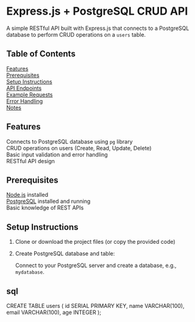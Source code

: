 # Express.js + PostgreSQL CRUD API

A simple RESTful API built with Express.js that connects to a PostgreSQL database to perform CRUD operations on a `users` table.

## Table of Contents

[Features](#features)  
[Prerequisites](#prerequisites)  
[Setup Instructions](#setup-instructions)  
[API Endpoints](#api-endpoints)  
[Example Requests](#example-requests)  
[Error Handling](#error-handling)  
[Notes](#notes)

## Features

Connects to PostgreSQL database using `pg` library  
CRUD operations on users (Create, Read, Update, Delete)  
Basic input validation and error handling  
RESTful API design

## Prerequisites

[Node.js](https://nodejs.org/) installed  
[PostgreSQL](https://www.postgresql.org/) installed and running  
Basic knowledge of REST APIs

## Setup Instructions

1. Clone or download the project files (or copy the provided code) 

2. Create PostgreSQL database and table:

   Connect to your PostgreSQL server and create a database, e.g., `mydatabase`.

  ## sql
   CREATE TABLE users (
     id SERIAL PRIMARY KEY,
     name VARCHAR(100),
     email VARCHAR(100),
     age INTEGER
   );

